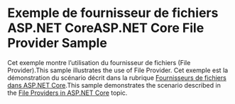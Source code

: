 # <a name="aspnet-core-file-provider-sample"></a><span data-ttu-id="51963-101">Exemple de fournisseur de fichiers ASP.NET Core</span><span class="sxs-lookup"><span data-stu-id="51963-101">ASP.NET Core File Provider Sample</span></span>

<span data-ttu-id="51963-102">Cet exemple montre l’utilisation du fournisseur de fichiers (File Provider).</span><span class="sxs-lookup"><span data-stu-id="51963-102">This sample illustrates the use of File Provider.</span></span> <span data-ttu-id="51963-103">Cet exemple est la démonstration du scénario décrit dans la rubrique [Fournisseurs de fichiers dans ASP.NET Core](https://docs.microsoft.com/aspnet/core/fundamentals/file-providers).</span><span class="sxs-lookup"><span data-stu-id="51963-103">This sample demonstrates the scenario described in the [File Providers in ASP.NET Core](https://docs.microsoft.com/aspnet/core/fundamentals/file-providers) topic.</span></span>
